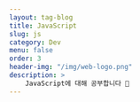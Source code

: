 ```yaml
---
layout: tag-blog
title: JavaScript
slug: js
category: Dev
menu: false
order: 3
header-img: "/img/web-logo.png"
description: >
	JavaScript에 대해 공부합니다 🧐
---
```


